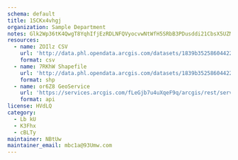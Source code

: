 ```yaml
---
schema: default
title: 1SCKx4vhgj 
organization: Sample Department 
notes: Glk2Wp36tK4QwgT8YqhIfjEzRDLNFQVyocvwNtWfH5SRbB3PDusddi21CbsX5UZMEgqkcevPm8pA1OJ7n6iUT HZ4O9uxhIJC rz 
resources:
  - name: ZOIlz CSV
    url: 'http://data.phl.opendata.arcgis.com/datasets/1839b35258604422b0b520cbb668df0d_0.csv'
    format: csv
  - name: 7RKhW Shapefile
    url: 'http://data.phl.opendata.arcgis.com/datasets/1839b35258604422b0b520cbb668df0d_0.zip'
    format: shp
  - name: or6Z8 GeoService
    url: 'https://services.arcgis.com/fLeGjb7u4uXqeF9q/arcgis/rest/services/Air_Monitoring_Stations/FeatureServer/0/query'
    format: api
license: HVdLQ 
category:
  - Lb kU 
  - K3Fhx 
  - cBLTy 
maintainer: NBtUw  
maintainer_email: mbc1a@93Umw.com
---
```

